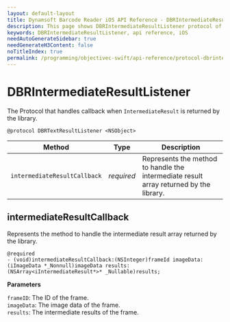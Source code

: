 ```yaml
---
layout: default-layout
title: Dynamsoft Barcode Reader iOS API Reference - DBRIntermediateResultListener
description: This page shows DBRIntermediateResultListener protocol of Dynamsoft Barcode Reader for iOS SDK.
keywords: DBRIntermediateResultListener, api reference, iOS
needAutoGenerateSidebar: true
needGenerateH3Content: false
noTitleIndex: true
permalink: /programming/objectivec-swift/api-reference/protocol-dbrintermediateresultdelegate.html
---
```


# DBRIntermediateResultListener

The Protocol that handles callback when `IntermediateResult` is returned by the library.

```objc
@protocol DBRTextResultListener <NSObject>
```

| Method | Type | Description |
| ------ | ---- | ----------- |
| `intermediateResultCallback` | *required* | Represents the method to handle the intermediate result array returned by the library. |

## intermediateResultCallback

Represents the method to handle the intermediate result array returned by the library.

```objc
@required
- (void)intermediateResultCallback:(NSInteger)frameId imageData:(iImageData *_Nonnull)imageData results:(NSArray<iIntermediateResult*>* _Nullable)results;
```

**Parameters**

`frameID`: The ID of the frame.  
`imageData`: The image data of the frame.  
`results`: The intermediate results of the frame.
